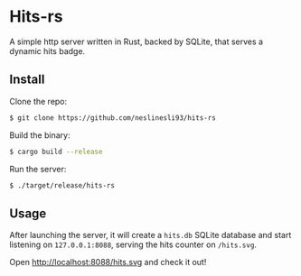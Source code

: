 # Hits-rs

A simple http server written in Rust, backed by SQLite, that serves a dynamic hits badge.

## Install

Clone the repo:

```bash
$ git clone https://github.com/neslinesli93/hits-rs
```

Build the binary:

```bash
$ cargo build --release
```

Run the server:

```bash
$ ./target/release/hits-rs
```

## Usage

After launching the server, it will create a `hits.db` SQLite database and start listening on `127.0.0.1:8088`, serving the hits counter on `/hits.svg`.

Open [http://localhost:8088/hits.svg](http://localhost:8088/hits.svg) and check it out!
